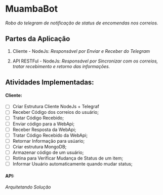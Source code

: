 # MuambaBot
*Robo do telegram de notificação de status de encomendas nos correios.*

## Partes da Aplicação

1. Cliente - NodeJs:
*Responsável por Enviar e Receber do Telegram*

2. API RESTFul - NodeJs:
*Responsável por Sincronizar com os correios, tratar recebimento e retorno das informações.*

## Atividades Implementadas:
#### Cliente:
- [ ] Criar Estrutura Cliente NodeJs + Telegraf
- [ ] Receber Código dos correios do usuário;
- [ ] Tratar Código Recebido;
- [ ] Enviar código para a WebApi;
- [ ] Receber Resposta da WebApi;
- [ ] Tratar Código Recebido da WebApi;
- [ ] Retornar Informação para usúario;
- [ ] Criar estrutura MongoDB;
- [ ] Armazenar código de um usuário;
- [ ] Rotina para Verificar Mudança de Status de um item;
- [ ] Informar Usuário automaticamente quando mudar status;

#### API:
*Arquitetando Solução*
